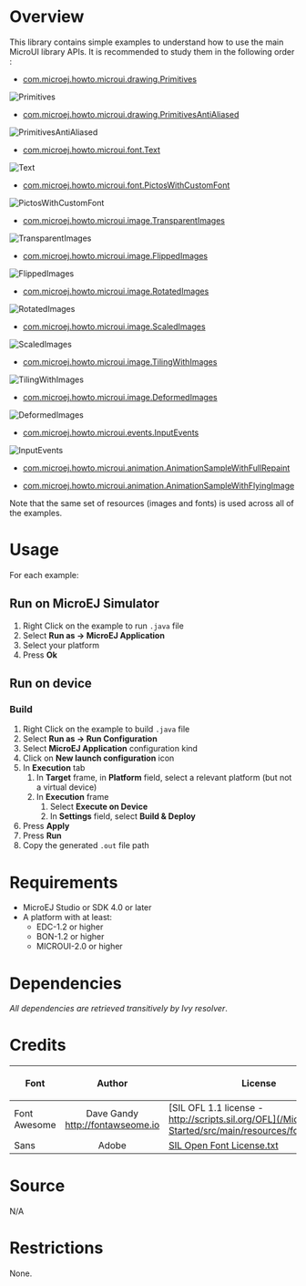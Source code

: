 <!--
	Markdown
	Copyright 2016 IS2T. All rights reserved.
	Use of this source code is governed by a BSD-style license that can be found at http://www.is2t.com/open-source-bsd-license/.
-->

# Overview
This library contains simple examples to understand how to use the main MicroUI library APIs. It is recommended to study them in the following order :


- [com.microej.howto.microui.drawing.Primitives](/MicroUI-Get-Started/src/main/java/com/microej/howto/microui/drawing/Primitives.java)

![Primitives](screenshots/Primitives.png)

- [com.microej.howto.microui.drawing.PrimitivesAntiAliased](/MicroUI-Get-Started/src/main/java/com/microej/howto/microui/drawing/PrimitivesAntiAliased.java)

![PrimitivesAntiAliased](screenshots/PrimitivesAntiAliased.png)

- [com.microej.howto.microui.font.Text](/MicroUI-Get-Started/src/main/java/com/microej/howto/microui/font/Text.java)

![Text](screenshots/Text.png)

- [com.microej.howto.microui.font.PictosWithCustomFont](/MicroUI-Get-Started/src/main/java/com/microej/howto/microui/font/PictosWithCustomFont.java)

![PictosWithCustomFont](screenshots/PictosWithCustomFont.png)

- [com.microej.howto.microui.image.TransparentImages](/MicroUI-Get-Started/src/main/java/com/microej/howto/microui/image/TransparentImages.java)

![TransparentImages](screenshots/TransparentImages.png)

- [com.microej.howto.microui.image.FlippedImages](/MicroUI-Get-Started/src/main/java/com/microej/howto/microui/image/FlippedImages.java)

![FlippedImages](screenshots/FlippedImages.png)

- [com.microej.howto.microui.image.RotatedImages](/MicroUI-Get-Started/src/main/java/com/microej/howto/microui/image/RotatedImages.java)

![RotatedImages](screenshots/RotatedImages.png)

- [com.microej.howto.microui.image.ScaledImages](/MicroUI-Get-Started/src/main/java/com/microej/howto/microui/image/ScaledImages.java)

![ScaledImages](screenshots/ScaledImages.png)

- [com.microej.howto.microui.image.TilingWithImages](/MicroUI-Get-Started/src/main/java/com/microej/howto/microui/image/TilingWithImages.java)

![TilingWithImages](screenshots/TilingWithImages.png)

- [com.microej.howto.microui.image.DeformedImages](/MicroUI-Get-Started/src/main/java/com/microej/howto/microui/image/DeformedImages.java)

![DeformedImages](screenshots/DeformedImages.png)

- [com.microej.howto.microui.events.InputEvents](/MicroUI-Get-Started/src/main/java/com/microej/howto/microui/events/InputEvents.java)

![InputEvents](screenshots/InputEvents.png)

- [com.microej.howto.microui.animation.AnimationSampleWithFullRepaint](/MicroUI-Get-Started/src/main/java/com/microej/howto/microui/animation/AnimationSampleWithFullRepaint.java)

- [com.microej.howto.microui.animation.AnimationSampleWithFlyingImage](/MicroUI-Get-Started/src/main/java/com/microej/howto/microui/animation/AnimationSampleWithFlyingImage.java)


Note that the same set of resources (images and fonts) is used across all of the examples.

# Usage
For each example:
## Run on MicroEJ Simulator
1. Right Click on the example to run `.java` file
2. Select **Run as -> MicroEJ Application**
3. Select your platform 
4. Press **Ok**


## Run on device
### Build
1. Right Click on the example to build `.java` file
2. Select **Run as -> Run Configuration** 
3. Select **MicroEJ Application** configuration kind
4. Click on **New launch configuration** icon
5. In **Execution** tab
	1. In **Target** frame, in **Platform** field, select a relevant platform (but not a virtual device)
	2. In **Execution** frame
		1. Select **Execute on Device**
		2. In **Settings** field, select **Build & Deploy**
6. Press **Apply**
7. Press **Run**
8. Copy the generated `.out` file path
	
# Requirements
* MicroEJ Studio or SDK 4.0 or later
* A platform with at least:
	* EDC-1.2 or higher
	* BON-1.2 or higher
	* MICROUI-2.0 or higher

# Dependencies
_All dependencies are retrieved transitively by Ivy resolver_.

# Credits


| <p align="center">Font</p> | <p align="center">Author</p> | <p align="center">License</p> |
| --- | :---: | --- |
| Font Awesome | Dave Gandy <br/> http://fontawseome.io  | [SIL OFL 1.1 license - http://scripts.sil.org/OFL](/MicroUI-Get-Started/src/main/resources/fonts/OFL.txt)|
| Sans | Adobe |[SIL Open Font License.txt](/MicroUI-Get-Started/src/main/resources/fonts/Adobe-Source-SIL-Open-Font-License.txt)|


# Source
N/A

# Restrictions
None.
